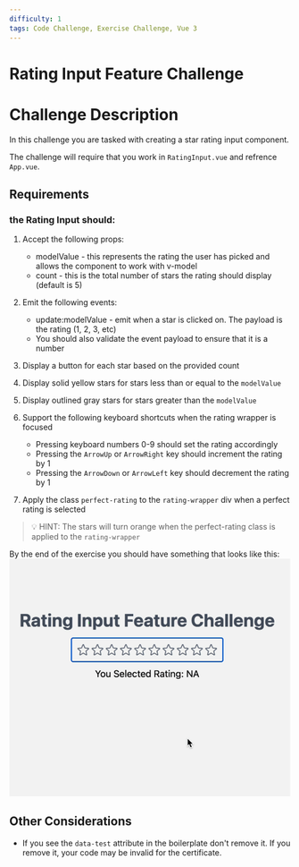 ```yaml
---
difficulty: 1
tags: Code Challenge, Exercise Challenge, Vue 3
---
```


# Rating Input Feature Challenge

# Challenge Description

In this challenge you are tasked with creating a star rating input component.

The challenge will require that you work in `RatingInput.vue` and refrence `App.vue`.

## Requirements

### the Rating Input should:

1. Accept the following props:

   - modelValue - this represents the rating the user has picked and allows the component to work with v-model
   - count - this is the total number of stars the rating should display (default is 5)

2. Emit the following events:

   - update:modelValue - emit when a star is clicked on. The payload is the rating (1, 2, 3, etc)
   - You should also validate the event payload to ensure that it is a number

3. Display a button for each star based on the provided count

4. Display solid yellow stars for stars less than or equal to the `modelValue`

5. Display outlined gray stars for stars greater than the `modelValue`

6. Support the following keyboard shortcuts when the rating wrapper is focused

   - Pressing keyboard numbers 0-9 should set the rating accordingly
   - Pressing the `ArrowUp` or `ArrowRight` key should increment the rating by 1
   - Pressing the `ArrowDown` or `ArrowLeft` key should decrement the rating by 1

7. Apply the class `perfect-rating` to the `rating-wrapper` div when a perfect rating is selected

> 💡 HINT: The stars will turn orange when the perfect-rating class is applied to the `rating-wrapper`

By the end of the exercise you should have something that looks like this:
![screenshot of completed](./screenshot.gif)

## Other Considerations

- If you see the `data-test` attribute in the boilerplate don't remove it. If you remove it, your code may be invalid for the certificate.

